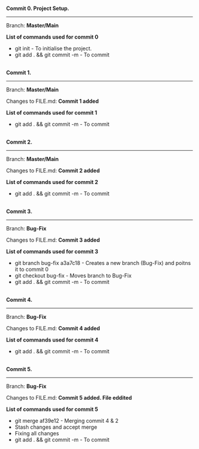 <!--- This file serves to demonstrate the step taken in the Git Exercise --->

<br><strong> Commit 0. Project Setup.</strong>
<hr>
<p> Branch: <b>Master/Main</b>
<p><b>List of commands used for commit 0</b>
<ul>
  <li>git init - To initialise the project.</li>
  <li>git add . && git commit -m - To commit </li>
</ul>

<br><strong> Commit 1.</strong>
<hr>
<p> Branch: <b>Master/Main</b>
<p> Changes to FILE.md: <b>Commit 1 added</b>
<p><b>List of commands used for commit 1</b>
<ul>
  <li>git add . && git commit -m - To commit </li>
</ul>

<br><strong> Commit 2.</strong>
<hr>
<p> Branch: <b>Master/Main</b>
<p> Changes to FILE.md: <b>Commit 2 added</b>
<p><b>List of commands used for commit 2</b>
<ul>
  <li>git add . && git commit -m - To commit </li>
</ul>

<br><strong> Commit 3.</strong>
<hr>
<p> Branch: <b>Bug-Fix</b>
<p> Changes to FILE.md: <b>Commit 3 added</b>
<p><b>List of commands used for commit 3</b>
<ul>
  <li>git branch bug-fix a3a7c18  - Creates a new branch (Bug-Fix) and poitns it to commit 0</li>
  <li>git checkout bug-fix - Moves branch to Bug-Fix</li>
  <li>git add . && git commit -m - To commit </li>
</ul>

<br><strong> Commit 4.</strong>
<hr>
<p> Branch: <b>Bug-Fix</b>
<p> Changes to FILE.md: <b>Commit 4 added</b>
<p><b>List of commands used for commit 4</b>
<ul>
  <li>git add . && git commit -m - To commit </li>
</ul>

<br><strong> Commit 5.</strong>
<hr>
<p> Branch: <b>Bug-Fix</b>
<p> Changes to FILE.md: <b>Commit 5 added. File eddited</b>
<p><b>List of commands used for commit 5</b>
<ul>
  <li>git merge af39e12 - Merging commit 4 & 2</li>
  <li>Stash changes and accept merge</li>
  <li>Fixing all changes</li>
  <li>git add . && git commit -m - To commit</li>
<ul>